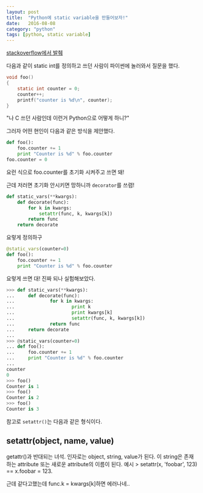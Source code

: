 ```yaml
---
layout: post
title:  "Python에 static variable을 만들어보자!"
date:   2016-08-08
category: "python"
tags: [python, static variable]
---
```


[stackoverflow에서 발췌](http://stackoverflow.com/questions/279561/what-is-the-python-equivalent-of-static-variables-inside-a-function)

다음과 같이 static int를 정의하고 쓰던 사람이 파이썬에 놀러와서 질문을 했다.

```c
void foo()
{
    static int counter = 0;
    counter++;
    printf("counter is %d\n", counter);
}
```

"나 C 쓰던 사람인데 이런거 Python으로 어떻게 하니?"

그러자 어떤 현인이 다음과 같은 방식을 제안했다.

```python
def foo():
    foo.counter += 1
    print "Counter is %d" % foo.counter
foo.counter = 0
```

요런 식으로 foo.counter를 초기화 시켜주고 쓰면 돼!

근데 저러면 초기화 안시키면 망하니까 `decorator`를 쓰렴!

```python
def static_vars(**kwargs):
    def decorate(func):
        for k in kwargs:
            setattr(func, k, kwargs[k])
        return func
    return decorate
```

요렇게 정의하구

```python
@static_vars(counter=0)
def foo():
    foo.counter += 1
    print "Counter is %d" % foo.counter
```

요렇게 쓰면 대!
진짜 되나 실험해보았다.

```python
>>> def static_vars(**kwargs):
...     def decorate(func):
...             for k in kwargs:
...                     print k
...                     print kwargs[k]
...                     setattr(func, k, kwargs[k])
...             return func
...     return decorate
... 
>>> @static_vars(counter=0)
... def foo():
...     foo.counter += 1
...     print "Counter is %d" % foo.counter
... 
counter
0
>>> foo()
Counter is 1
>>> foo()
Counter is 2
>>> foo()
Counter is 3
```

참고로 `setattr()`는 다음과 같은 형식이다.

## setattr(object, name, value)
getattr()과 반대되는 녀석. 인자로는 object, string, value가 된다. 이 string은 존재하는 attribute 또는 새로운 attribute의 이름이 된다. 
예시 > setattr(x, 'foobar', 123) == x.foobar = 123.

근데 같다고했는데 func.k = kwargs[k]하면 에러나네..